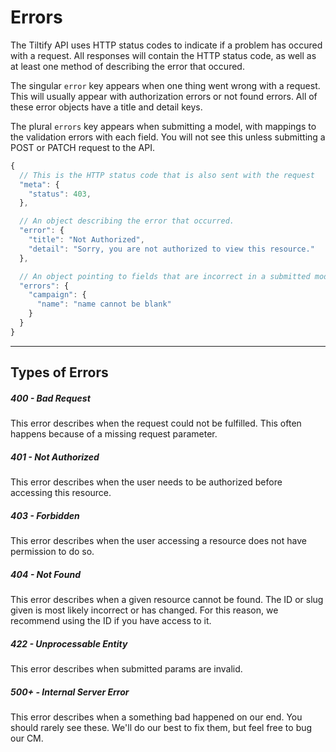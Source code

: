 # Errors

The Tiltify API uses HTTP status codes to indicate if a problem has occured
with a request. All responses will contain the HTTP status code, as well as
at least one method of describing the error that occured.

The singular `error` key appears when one thing went wrong with a request. This
will usually appear with authorization errors or not found errors. All of these
error objects have a title and detail keys.

The plural `errors` key appears when submitting a model, with mappings to the
validation errors with each field. You will not see this unless submitting a
POST or PATCH request to the API.

```js
{
  // This is the HTTP status code that is also sent with the request
  "meta": {
    "status": 403,
  },

  // An object describing the error that occurred.
  "error": {
    "title": "Not Authorized",
    "detail": "Sorry, you are not authorized to view this resource."
  },

  // An object pointing to fields that are incorrect in a submitted model
  "errors": {
    "campaign": {
      "name": "name cannot be blank"
    }
  }
}
```

---

## Types of Errors

##### 400 - Bad Request
This error describes when the request could not be fulfilled. This often
happens because of a missing request parameter.

##### 401 - Not Authorized
This error describes when the user needs to be authorized before accessing this
resource.

##### 403 - Forbidden
This error describes when the user accessing a resource does not have
permission to do so.

##### 404 - Not Found
This error describes when a given resource cannot be found. The ID or slug
given is most likely incorrect or has changed. For this reason, we recommend
using the ID if you have access to it.

##### 422 - Unprocessable Entity
This error describes when submitted params are invalid.

##### 500+ - Internal Server Error
This error describes when a something bad happened on our end. You should
rarely see these. We'll do our best to fix them, but feel free to bug our CM.
